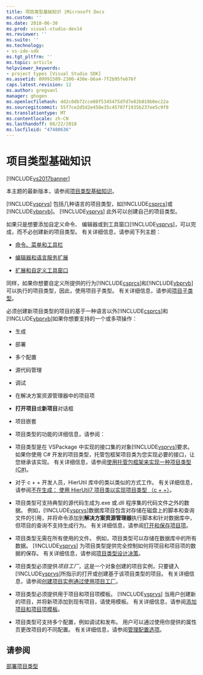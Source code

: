 ```yaml
---
title: 项目类型基础知识 |Microsoft Docs
ms.custom: ''
ms.date: 2018-06-30
ms.prod: visual-studio-dev14
ms.reviewer: ''
ms.suite: ''
ms.technology:
- vs-ide-sdk
ms.tgt_pltfrm: ''
ms.topic: article
helpviewer_keywords:
- project types [Visual Studio SDK]
ms.assetid: 09991589-2300-430e-b6a4-7f2b95fe676f
caps.latest.revision: 12
ms.author: gregvanl
manager: ghogen
ms.openlocfilehash: dd2c0db72cce80f5345475dfd7e82b019b0ec22a
ms.sourcegitcommit: 55f7ce2d5d2e458e35c45787f1935b237ee5c9f8
ms.translationtype: MT
ms.contentlocale: zh-CN
ms.lasthandoff: 08/22/2018
ms.locfileid: "47480636"
---
```

# <a name="project-type-essentials"></a>项目类型基础知识
[!INCLUDE[vs2017banner](../../includes/vs2017banner.md)]

本主题的最新版本，请参阅[项目类型基础知识](https://docs.microsoft.com/visualstudio/extensibility/internals/project-type-essentials)。  
  
[!INCLUDE[vsprvs](../../includes/vsprvs-md.md)] 包括几种语言的项目类型，如[!INCLUDE[csprcs](../../includes/csprcs-md.md)]或[!INCLUDE[vbprvb](../../includes/vbprvb-md.md)]。 [!INCLUDE[vsprvs](../../includes/vsprvs-md.md)] 此外可以创建自己的项目类型。  
  
 如果只是想要添加自定义命令、 编辑器或到工具窗口[!INCLUDE[vsprvs](../../includes/vsprvs-md.md)]，可以完成，而不必创建新的项目类型。 有关详细信息，请参阅下列主题：  
  
-   [命令、菜单和工具栏](../../extensibility/internals/commands-menus-and-toolbars.md)  
  
-   [编辑器和语言服务扩展](../../extensibility/editor-and-language-service-extensions.md)  
  
-   [扩展和自定义工具窗口](../../extensibility/extending-and-customizing-tool-windows.md)  
  
 同样，如果你想要自定义所提供的行为[!INCLUDE[csprcs](../../includes/csprcs-md.md)]和[!INCLUDE[vbprvb](../../includes/vbprvb-md.md)]可以执行的项目类型，因此，使用项目子类型。 有关详细信息，请参阅[项目子类型](../../extensibility/internals/project-subtypes.md)。  
  
 必须创建新项目类型的项目的基于一种语言以外[!INCLUDE[csprcs](../../includes/csprcs-md.md)]和[!INCLUDE[vbprvb](../../includes/vbprvb-md.md)]如果你想要支持的一个或多项操作：  
  
-   生成  
  
-   部署  
  
-   多个配置  
  
-   源代码管理  
  
-   调试  
  
-   在解决方案资源管理器中的项目项  
  
-   **打开项目**或**新项目**对话框  
  
-   项目嵌套  
  
-   项目类型的功能的详细信息，请参阅：  
  
-   项目类型是在 VSPackage 中实现的接口集的对象[!INCLUDE[vsprvs](../../includes/vsprvs-md.md)]要求。 如果你使用 C# 开发的项目类型，托管包框架项目类为您实现必要的接口，让您继承该实现。 有关详细信息，请参阅[使用托管包框架来实现一种项目类型 (C#)](../../extensibility/internals/using-the-managed-package-framework-to-implement-a-project-type-csharp.md)。  
  
-   对于 c + + 开发人员，HierUtil 库中的类以类似的方式工作。 有关详细信息，请参阅[不在生成： 使用 HierUtil7 项目类以实现项目类型 （c + +）](http://msdn.microsoft.com/en-us/a5c16a09-94a2-46ef-87b5-35b815e2f346)。  
  
-   项目类型可支持典型的源代码生成为.exe 或.dll 程序集的代码文件之外的数据。 例如，[!INCLUDE[vsprvs](../../includes/vsprvs-md.md)]数据库项目包含对存储在磁盘上的脚本和查询文件的引用，并将命令添加到**解决方案资源管理器**执行脚本和针对数据库中，但项目的查询不支持生成行为。 有关详细信息，请参阅[打开和保存项目项](../../extensibility/internals/opening-and-saving-project-items.md)。  
  
-   项目类型无需在所有使用的文件。 例如，项目类型可以存储在数据库中的所有数据。 [!INCLUDE[vsprvs](../../includes/vsprvs-md.md)] 为项目类型提供完全控制如何将项目和项目项的数据的保存。 有关详细信息，请参阅[项目类型设计决策](../../extensibility/internals/project-type-design-decisions.md)。  
  
-   项目类型必须提供*项目工厂*，这是一个对象创建的项目实例，只要键入[!INCLUDE[vsprvs](../../includes/vsprvs-md.md)]所指示的打开或创建基于该项目类型的项目。 有关详细信息，请参阅[创建项目实例通过使用项目工厂](../../extensibility/internals/creating-project-instances-by-using-project-factories.md)。  
  
-   项目类型必须提供用于项目和项目项模板。 [!INCLUDE[vsprvs](../../includes/vsprvs-md.md)] 当用户创建新的项目，并将新项添加到现有项目，请使用模板。 有关详细信息，请参阅[添加项目和项目项模板](../../extensibility/internals/adding-project-and-project-item-templates.md)。  
  
-   项目类型可支持多个配置，例如调试和发布。 用户可以通过使用你提供的属性页更改项目的不同配置。 有关详细信息，请参阅[管理配置选项](../../extensibility/internals/managing-configuration-options.md)。  
  
## <a name="see-also"></a>请参阅  
 [部署项目类型](../../extensibility/internals/deploying-project-types.md)

